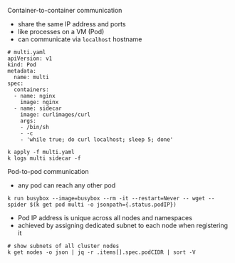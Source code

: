 Container-to-container communication

* share the same IP address and ports
* like processes on a VM (Pod)
* can communicate via `localhost` hostname

```
# multi.yaml
apiVersion: v1
kind: Pod
metadata:
  name: multi
spec:
  containers:
  - name: nginx
    image: nginx
  - name: sidecar
    image: curlimages/curl
    args:
    - /bin/sh
    - -c
    - 'while true; do curl localhost; sleep 5; done'
```

```
k apply -f multi.yaml
k logs multi sidecar -f
```

Pod-to-pod communication

* any pod can reach any other pod

```
k run busybox --image=busybox --rm -it --restart=Never -- wget --spider $(k get pod multi -o jsonpath={.status.podIP})
```

* Pod IP address is unique across all nodes and namespaces
* achieved by assigning dedicated subnet to each node when registering it

```
# show subnets of all cluster nodes
k get nodes -o json | jq -r .items[].spec.podCIDR | sort -V
```

